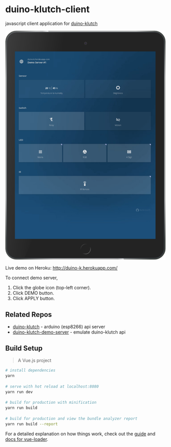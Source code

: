 # duino-klutch-client

javascript client application for [duino-klutch](https://github.com/yamorijp/duino-klutch)

<p align="center">
<img alt="dkc" src="https://raw.githubusercontent.com/yamorijp/duino-klutch-client/master/image.png" width="600" />
</p>

Live demo on Heroku:
http://duino-k.herokuapp.com/

To connect demo server, 
1. Click the globe icon (top-left corner).
1. Click DEMO button.
1. Click APPLY button.

## Related Repos

* [duino-klutch](https://github.com/yamorijp/duino-klutch) - arduino (esp8266) api server
* [duino-klutch-demo-server](https://github.com/yamorijp/duino-klutch-demo-server) - emulate duino-klutch api


## Build Setup

> A Vue.js project

``` bash
# install dependencies
yarn

# serve with hot reload at localhost:8080
yarn run dev

# build for production with minification
yarn run build

# build for production and view the bundle analyzer report
yarn run build --report
```

For a detailed explanation on how things work, check out the [guide](http://vuejs-templates.github.io/webpack/) and [docs for vue-loader](http://vuejs.github.io/vue-loader).
